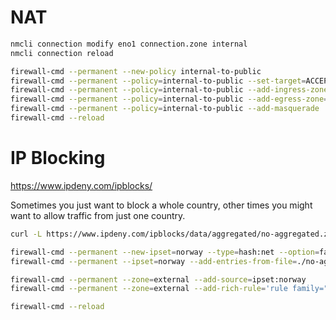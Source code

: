# NAT

```sh
nmcli connection modify eno1 connection.zone internal
nmcli connection reload

firewall-cmd --permanent --new-policy internal-to-public
firewall-cmd --permanent --policy=internal-to-public --set-target=ACCEPT
firewall-cmd --permanent --policy=internal-to-public --add-ingress-zone=internal
firewall-cmd --permanent --policy=internal-to-public --add-egress-zone=public
firewall-cmd --permanent --policy=internal-to-public --add-masquerade
firewall-cmd --reload
```

# IP Blocking

https://www.ipdeny.com/ipblocks/

Sometimes you just want to block a whole country, other times you might want to allow
traffic from just one country.

```sh
curl -L https://www.ipdeny.com/ipblocks/data/aggregated/no-aggregated.zone -o no-aggregated.zone

firewall-cmd --permanent --new-ipset=norway --type=hash:net --option=family=inet
firewall-cmd --permanent --ipset=norway --add-entries-from-file=./no-aggregated.zone

firewall-cmd --permanent --zone=external --add-source=ipset:norway
firewall-cmd --permanent --zone=external --add-rich-rule='rule family="ipv4" source not ipset="norway" drop'

firewall-cmd --reload
```
